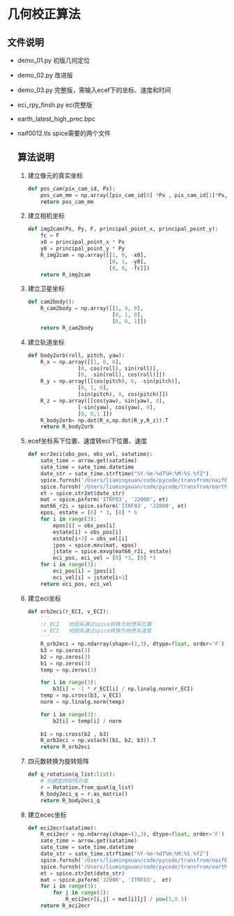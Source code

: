 # &#x20;几何校正算法 &#x20;

## &#x20;文件说明&#x20;

*   demo\_01.py          初版几何定位  &#x20;

<!---->

*   demo\_02.py          改进版  &#x20;

<!---->

*   demo\_03.py          完整版，需输入ecef下的坐标、速度和时间  &#x20;

<!---->

*   eci\_rpy\_finsh.py    eci完整版  &#x20;

<!---->

*   earth\_latest\_high\_prec.bpc  &#x20;

<!---->

*   naif0012.tls        spice需要的两个文件 &#x20;

    ## 算法说明

    1.  建立像元的真实坐标

        ```python
        def pos_cam(pix_cam_id, Px):
            pos_cam_mm = np.array([pix_cam_id[0] *Px , pix_cam_id[1]*Px, 1])
            return pos_cam_mm
        ```
    2.  建立相机坐标

        ```python
        def img2cam(Px, Py, F, principal_point_x, principal_point_y):
            fc = F
            x0 = principal_point_x * Px
            y0 = principal_point_y * Py
            R_img2cam = np.array([[1, 0, -x0],
                                  [0, 1, -y0],
                                  [0, 0, -fc]])
            return R_img2cam
        ```
    3.  建立卫星坐标

        ```python
        def cam2body():
            R_cam2body = np.array([[1, 0, 0],
                                   [0, 1, 0],
                                   [0, 0, 1]])
            return R_cam2body
        ```
    4.  建立轨道坐标

        ```python
        def body2orb(roll, pitch, yaw):
            R_x = np.array([[1, 0, 0],
                        [0, cos(roll), sin(roll)],
                        [0, -sin(roll), cos(roll)]])
            R_y = np.array([[cos(pitch), 0, -sin(pitch)],
                        [0, 1, 0],
                        [sin(pitch), 0, cos(pitch)]])
            R_z = np.array([[cos(yaw), sin(yaw), 0],
                        [-sin(yaw), cos(yaw), 0],
                        [0, 0,1 ]])
            R_body2orb= np.dot(R_x,np.dot(R_y,R_z)).T
            return R_body2orb
        ```
    5.  ecef坐标系下位置、速度转eci下位置、速度

        ```python
        def ecr2eci(obs_pos, obs_vel, satatime):
            sate_time = arrow.get(satatime)
            sate_time = sate_time.datetime
            date_str = sate_time.strftime("%Y-%m-%dT%H:%M:%S.%fZ")
            spice.furnsh('/Users/liumingxuan/code/pycode/transfrom/naif0012.tls')
            spice.furnsh('/Users/liumingxuan/code/pycode/transfrom/earth_latest_high_prec.bpc')
            et = spice.str2et(date_str)
            mat = spice.pxform('ITRF93', 'J2000', et)
            mat66_r2i = spice.sxform('ITRF93', 'J2000', et)
            epos, estate = [0] * 3, [0] * 6
            for i in range(3):
                epos[i] = obs_pos[i]
                estate[i] = obs_pos[i]
                estate[i+3] = obs_vel[i]
                jpos = spice.mxv(mat, epos)
                jstate = spice.mxvg(mat66_r2i, estate)
                eci_pos, eci_vel = [0] *3, [0] *3
            for i in range(3):
                eci_pos[i] = jpos[i]
                eci_vel[i] = jstate[i+3]
            return eci_pos, eci_vel
        ```
    6.  建立eci坐标

        ```python
        def orb2eci(r_ECI, v_ECI):
            '''
            :r_ECI   地固系通过spice转换为地惯系位置
            :v_ECI   地固系通过spice转换为地惯系速度
            '''
            R_orb2eci = np.ndarray(shape=(3,3), dtype=float, order='F')
            b3 = np.zeros(3)
            b2 = np.zeros(3)
            b1 = np.zeros(3)
            temp = np.zeros(3)

            for i in range(3):
                b3[i] = -1 * r_ECI[i] / np.linalg.norm(r_ECI)
            temp = np.cross(b3, v_ECI)
            norm = np.linalg.norm(temp)

            for i in range(3):
                b2[i] = temp[i] / norm
                
            b1 = np.cross(b2 , b3)
            R_orb2eci = np.vstack((b1, b2, b3)).T
            return R_orb2eci
        ```
    7.  四元数转换为旋转矩阵

        ```python
        def q_rotation(q_list:list):
            # 创建旋转矩阵对象
            r = Rotation.from_quat(q_list)
            R_body2eci_q = r.as_matrix()
            return R_body2eci_q
        ```
    8.  建立ecec坐标

        ```python
        def eci2ecr(satatime):
            R_eci2ecr = np.ndarray(shape=(3,3), dtype=float, order='F')
            sate_time = arrow.get(satatime)
            sate_time = sate_time.datetime
            date_str = sate_time.strftime("%Y-%m-%dT%H:%M:%S.%fZ")
            spice.furnsh('/Users/liumingxuan/code/pycode/transfrom/naif0012.tls')
            spice.furnsh('/Users/liumingxuan/code/pycode/transfrom/earth_latest_high_prec.bpc')
            et = spice.str2et(date_str)
            mat = spice.pxform('J2000', 'ITRF93',  et)
            for i in range(3):
                for j in range(3):
                    R_eci2ecr[i,j] = mat[i][j] / pow(3,0.5)
            return R_eci2ecr
        ```

